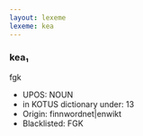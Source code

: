 ```yaml
---
layout: lexeme
lexeme: kea
---
```


###  kea₁

fgk
* UPOS:  NOUN
* in KOTUS dictionary under:  13
* Origin:  finnwordnet|enwikt
* Blacklisted:  FGK


